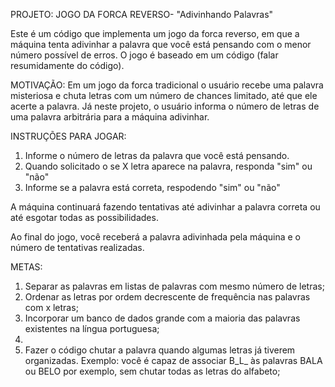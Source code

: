 PROJETO: JOGO DA FORCA REVERSO- "Adivinhando Palavras"

Este é um código que implementa um jogo da forca reverso, em que a máquina tenta adivinhar a palavra que você está pensando com o menor número possível de erros. O jogo é baseado em um código (falar resumidamente do código). 

MOTIVAÇÃO: 
Em um jogo da forca tradicional o usuário recebe uma palavra misteriosa e chuta letras com um número de chances limitado, até que ele acerte a palavra. Já neste projeto, o usuário informa o número de letras de uma palavra arbitrária para a máquina adivinhar.

INSTRUÇÕES PARA JOGAR:
1. Informe o número de letras da palavra que você está pensando.
2. Quando solicitado o se X letra aparece na palavra, responda "sim" ou "não" 
3. Informe se a palavra está correta, respodendo "sim" ou "não"

A máquina continuará fazendo tentativas até adivinhar a palavra correta ou até esgotar todas as possibilidades.

Ao final do jogo, você receberá a palavra adivinhada pela máquina e o número de tentativas realizadas.

METAS:
1. Separar as palavras em listas de palavras com mesmo número de letras;
2. Ordenar as letras por ordem decrescente de frequência nas palavras com x letras;
3. Incorporar um banco de dados grande com a maioria das palavras existentes na língua portuguesa;
4. 
5. Fazer o código chutar a palavra quando algumas letras já tiverem organizadas. Exemplo: você é capaz de associar B_L_ às palavras BALA ou BELO por exemplo, sem chutar todas as letras do alfabeto;
